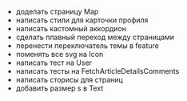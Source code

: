 - доделать страницу Map
- написать стили для карточки профиля
- написать кастомный аккордион
- сделать плавный переход между страницами
- перенести переключатель темы в feature
- поменять все svg на Icon
- написать тест на User
- написать тесты на FetchArticleDetailsComments
- написать сторисы для страниц
- добавить размер s в Text